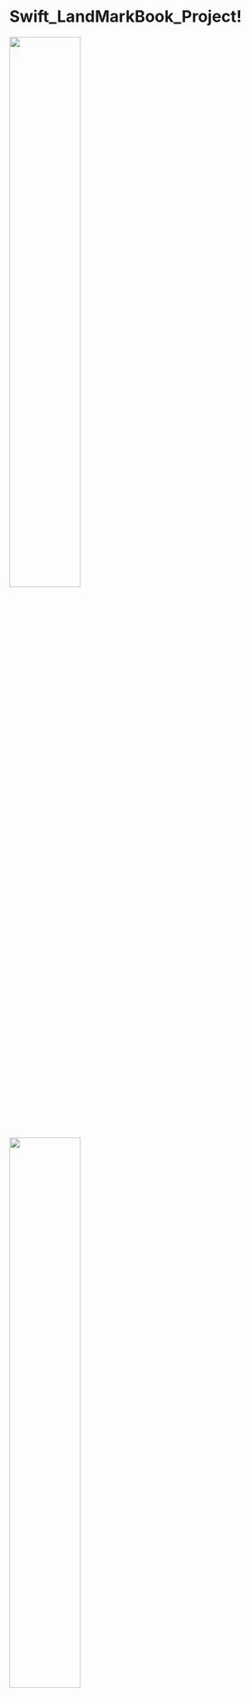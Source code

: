 # Swift_LandMarkBook_Project!
<p float="left">
<img src="https://user-images.githubusercontent.com/76806086/226102388-6b6b25e5-e3dc-4ef5-ae03-19fdad34bae0.png" width="50%" height="50%" />
<img src="https://user-images.githubusercontent.com/76806086/226102418-c8cfcbf5-792f-4b06-872a-f39977519fca.png" width="50%" height="50%" />
</p>

